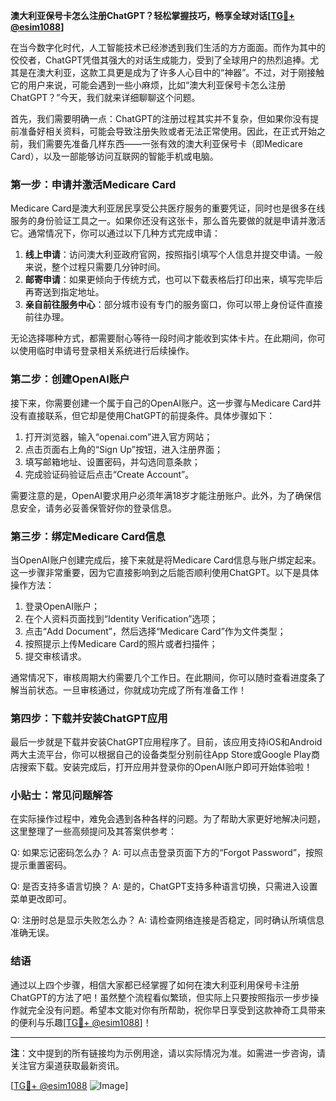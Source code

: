 **澳大利亚保号卡怎么注册ChatGPT？轻松掌握技巧，畅享全球对话[[TG💪+ @esim1088](https://t.me/s/esim1088)]**

在当今数字化时代，人工智能技术已经渗透到我们生活的方方面面。而作为其中的佼佼者，ChatGPT凭借其强大的对话生成能力，受到了全球用户的热烈追捧。尤其是在澳大利亚，这款工具更是成为了许多人心目中的“神器”。不过，对于刚接触它的用户来说，可能会遇到一些小麻烦，比如“澳大利亚保号卡怎么注册ChatGPT？”今天，我们就来详细聊聊这个问题。

首先，我们需要明确一点：ChatGPT的注册过程其实并不复杂，但如果你没有提前准备好相关资料，可能会导致注册失败或者无法正常使用。因此，在正式开始之前，我们需要先准备几样东西——一张有效的澳大利亚保号卡（即Medicare Card），以及一部能够访问互联网的智能手机或电脑。

### **第一步：申请并激活Medicare Card**

Medicare Card是澳大利亚居民享受公共医疗服务的重要凭证，同时也是很多在线服务的身份验证工具之一。如果你还没有这张卡，那么首先要做的就是申请并激活它。通常情况下，你可以通过以下几种方式完成申请：

1. **线上申请**：访问澳大利亚政府官网，按照指引填写个人信息并提交申请。一般来说，整个过程只需要几分钟时间。
2. **邮寄申请**：如果更倾向于传统方式，也可以下载表格后打印出来，填写完毕后再寄送到指定地址。
3. **亲自前往服务中心**：部分城市设有专门的服务窗口，你可以带上身份证件直接前往办理。

无论选择哪种方式，都需要耐心等待一段时间才能收到实体卡片。在此期间，你可以使用临时申请号登录相关系统进行后续操作。

### **第二步：创建OpenAI账户**

接下来，你需要创建一个属于自己的OpenAI账户。这一步骤与Medicare Card并没有直接联系，但它却是使用ChatGPT的前提条件。具体步骤如下：

1. 打开浏览器，输入“openai.com”进入官方网站；
2. 点击页面右上角的“Sign Up”按钮，进入注册界面；
3. 填写邮箱地址、设置密码，并勾选同意条款；
4. 完成验证码验证后点击“Create Account”。

需要注意的是，OpenAI要求用户必须年满18岁才能注册账户。此外，为了确保信息安全，请务必妥善保管好你的登录信息。

### **第三步：绑定Medicare Card信息**

当OpenAI账户创建完成后，接下来就是将Medicare Card信息与账户绑定起来。这一步骤非常重要，因为它直接影响到之后能否顺利使用ChatGPT。以下是具体操作方法：

1. 登录OpenAI账户；
2. 在个人资料页面找到“Identity Verification”选项；
3. 点击“Add Document”，然后选择“Medicare Card”作为文件类型；
4. 按照提示上传Medicare Card的照片或者扫描件；
5. 提交审核请求。

通常情况下，审核周期大约需要几个工作日。在此期间，你可以随时查看进度条了解当前状态。一旦审核通过，你就成功完成了所有准备工作！

### **第四步：下载并安装ChatGPT应用**

最后一步就是下载并安装ChatGPT应用程序了。目前，该应用支持iOS和Android两大主流平台，你可以根据自己的设备类型分别前往App Store或Google Play商店搜索下载。安装完成后，打开应用并登录你的OpenAI账户即可开始体验啦！

### **小贴士：常见问题解答**

在实际操作过程中，难免会遇到各种各样的问题。为了帮助大家更好地解决问题，这里整理了一些高频提问及其答案供参考：

Q: 如果忘记密码怎么办？
A: 可以点击登录页面下方的“Forgot Password”，按照提示重置密码。

Q: 是否支持多语言切换？
A: 是的，ChatGPT支持多种语言切换，只需进入设置菜单更改即可。

Q: 注册时总是显示失败怎么办？
A: 请检查网络连接是否稳定，同时确认所填信息准确无误。

### **结语**

通过以上四个步骤，相信大家都已经掌握了如何在澳大利亚利用保号卡注册ChatGPT的方法了吧！虽然整个流程看似繁琐，但实际上只要按照指示一步步操作就完全没有问题。希望本文能对你有所帮助，祝你早日享受到这款神奇工具带来的便利与乐趣[[TG💪+ @esim1088](https://t.me/s/esim1088)]！

---

**注**：文中提到的所有链接均为示例用途，请以实际情况为准。如需进一步咨询，请关注官方渠道获取最新资讯。

[[TG💪+ @esim1088](https://t.me/s/esim1088) ![Image](https://i.postimg.cc/4NQfJmqS/Snipaste-2025-05-13-00-14-12.png)]